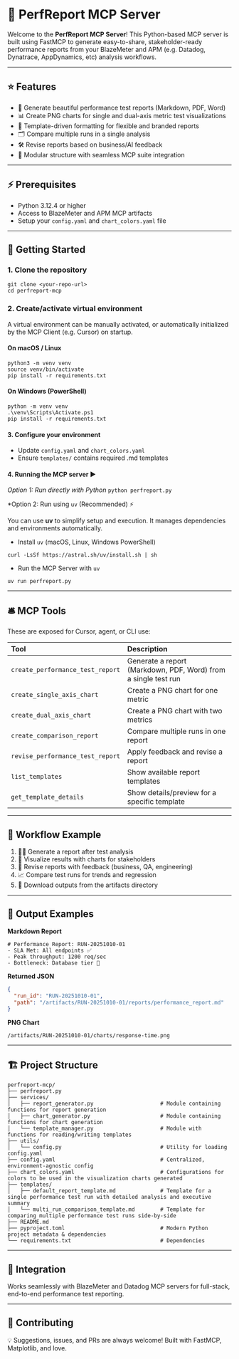 # 🚦 PerfReport MCP Server

Welcome to the **PerfReport MCP Server**!
This Python-based MCP server is built using FastMCP to generate easy-to-share, stakeholder-ready performance reports from your BlazeMeter and APM (e.g. Datadog, Dynatrace, AppDynamics, etc) analysis workflows.

---

## ⭐ Features

- 📝 Generate beautiful performance test reports (Markdown, PDF, Word)
- 📊 Create PNG charts for single and dual-axis metric test visualizations
- 📑 Template-driven formatting for flexible and branded reports
- 🗂 Compare multiple runs in a single analysis
- 🛠 Revise reports based on business/AI feedback
- 🔗 Modular structure with seamless MCP suite integration

---

## ⚡ Prerequisites

- Python 3.12.4 or higher
- Access to BlazeMeter and APM MCP artifacts
- Setup your `config.yaml` and `chart_colors.yaml` file

---

## 🚀 Getting Started

### 1. Clone the repository

```
git clone <your-repo-url>
cd perfreport-mcp
```

### 2. Create/activate virtual environment

A virtual environment can be manually activated, or automatically initialized by the MCP Client (e.g. Cursor) on startup.

#### On macOS / Linux
```
python3 -m venv venv
source venv/bin/activate
pip install -r requirements.txt
```

#### On Windows (PowerShell)
```
python -m venv venv
.\venv\Scripts\Activate.ps1
pip install -r requirements.txt
```

#### 3. Configure your environment

- Update `config.yaml` and `chart_colors.yaml`
- Ensure `templates/` contains required .md templates

#### 4. Running the MCP server ▶️

*Option 1: Run directly with Python*
`python perfreport.py`

*Option 2: Run using `uv` (Recommended) ⚡

You can use **uv** to simplify setup and execution. It manages dependencies and environments automatically.

- Install `uv` (macOS, Linux, Windows PowerShell)
```
curl -LsSf https://astral.sh/uv/install.sh | sh
```

- Run the MCP Server with `uv`

```
uv run perfreport.py
```

---

## 🛎 MCP Tools

These are exposed for Cursor, agent, or CLI use:

| Tool | Description |
| :-- | :-- |
| `create_performance_test_report` | Generate a report (Markdown, PDF, Word) from a single test run |
| `create_single_axis_chart` | Create a PNG chart for one metric |
| `create_dual_axis_chart` | Create a PNG chart with two metrics |
| `create_comparison_report` | Compare multiple runs in one report |
| `revise_performance_test_report` | Apply feedback and revise a report |
| `list_templates` | Show available report templates |
| `get_template_details` | Show details/preview for a specific template |


---

## 🔄 Workflow Example

1. 🏃‍♂️ Generate a report after test analysis
2. 🌟 Visualize results with charts for stakeholders
3. 👥 Revise reports with feedback (business, QA, engineering)
4. 📈 Compare test runs for trends and regression
5. 📂 Download outputs from the artifacts directory

---

## 📎 Output Examples

**Markdown Report**

```
# Performance Report: RUN-20251010-01
- SLA Met: All endpoints ✅
- Peak throughput: 1200 req/sec
- Bottleneck: Database tier 🔎
```

**Returned JSON**

```json
{
  "run_id": "RUN-20251010-01",
  "path": "/artifacts/RUN-20251010-01/reports/performance_report.md"
}
```

**PNG Chart**

```
/artifacts/RUN-20251010-01/charts/response-time.png
```

---

## 🏗 Project Structure

```
perfreport-mcp/
├── perfreport.py   
├── services/
│   ├── report_generator.py                     # Module containing functions for report generation
│   ├── chart_generator.py                      # Module containing functions for chart generation
│   └── template_manager.py                     # Module with functions for reading/writing templates
├── utils/
│   └── config.py                               # Utility for loading config.yaml
├── config.yaml                                 # Centralized, environment-agnostic config
├── chart_colors.yaml                           # Configurations for colors to be used in the visualization charts generated
├── templates/
│   ├── default_report_template.md              # Template for a single performance test run with detailed analysis and executive summary
│   └── multi_run_comparison_template.md        # Template for comparing multiple performance test runs side-by-side
├── README.md
├── pyproject.toml                              # Modern Python project metadata & dependencies
└── requirements.txt                            # Dependencies
```


***

## 🔌 Integration

Works seamlessly with BlazeMeter and Datadog MCP servers
for full-stack, end-to-end performance test reporting.

***

## 🙌 Contributing

💡 Suggestions, issues, and PRs are always welcome!
Built with FastMCP, Matplotlib, and love.